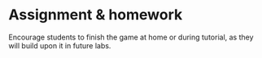 # Assignment & homework
Encourage students to finish the game at home or during tutorial, as they will build upon it in future labs.
